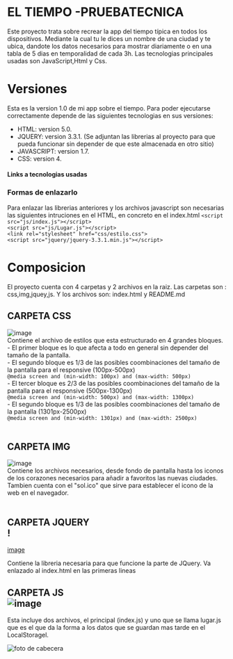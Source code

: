#  EL TIEMPO -PRUEBATECNICA
Este proyecto trata sobre recrear la app del tiempo típica en todos los dispositivos. Mediante la cual tu le dices un nombre de una ciudad y te ubica, dandote los datos necesarios para mostrar diariamente o en una tabla de 5 dias en temporalidad de cada 3h. Las tecnologias principales usadas son JavaScript,Html y Css.


# Versiones
 Esta es la version 1.0 de mi app sobre el tiempo.
 Para poder ejecutarse correctamente depende de las siguientes tecnologias en sus versiones:
 - HTML: version 5.0.
 - JQUERY: version 3.3.1. (Se adjuntan las librerias al proyecto para que pueda funcionar sin depender de que este almacenada en otro sitio)
 - JAVASCRIPT: version 1.7.
 - CSS: version 4.
 #### Links a tecnologias usadas
 
 ### Formas de enlazarlo
 Para enlazar las librerias anteriores y los archivos javascript son necesarias las siguientes intruciones en el HTML, en concreto en el index.html
```<script src="js/index.js"></script>```<br>
```<script src="js/Lugar.js"></script>```<br>
```<link rel="stylesheet" href="css/estilo.css">```<br>
```<script src="jquery/jquery-3.3.1.min.js"></script>```

# Composicion
El proyecto cuenta con 4 carpetas y 2 archivos en la raiz. Las carpetas son : css,img,jquey,js. Y los archivos son: index.html y README.md

  ## **CARPETA CSS** <br>
  ![image](https://user-images.githubusercontent.com/57813147/194129672-5fce5b98-3c89-4baf-99c9-0a562b398fea.png)
  <br>
     Contiene el archivo de estilos que esta estructurado en 4 grandes bloques.<br>
      - El primer bloque es lo que afecta a todo en general sin depender del tamaño de la pantalla.<br>
      - El segundo bloque es 1/3 de las posibles coombinaciones del tamaño de la pantalla para el responsive (100px-500px)<br>
        ```@media screen and (min-width: 100px) and (max-width: 500px)```<br>
      - El tercer bloque es 2/3 de las posibles coombinaciones del tamaño de la pantalla para el responsive (500px-1300px)<br>
        ```@media screen and (min-width: 500px) and (max-width: 1300px)```<br>
      - El segundo bloque es 1/3 de las posibles coombinaciones del tamaño de la pantalla (1301px-2500px)<br>
        ```@media screen and (min-width: 1301px) and (max-width: 2500px)```<br><br>
## **CARPETA IMG**<br>
 ![image](https://i.imgur.com/wRJcowi.jpeg) <br>
 Contiene los archivos necesarios, desde fondo de pantalla hasta los iconos de los corazones necesarios para añadir a favoritos las nuevas ciudades. Tambien cuenta con el "sol.ico" que sirve para establecer el icono de la web en el navegador. <br><br>
 
 ## **CARPETA JQUERY**<br>!
 [image](https://user-images.githubusercontent.com/57813147/194130005-b73c52d3-c6f2-4d79-8dd2-2ba726905c0d.png)<br>

 Contiene la libreria necesaria para que funcione la parte de JQuery. Va enlazado al index.html en las primeras lineas
 
 ## **CARPETA JS**<br>![image](https://user-images.githubusercontent.com/57813147/194130031-cd7d9b5c-d585-4aab-8d28-e1fce04c817c.png)<br>

 Esta incluye dos archivos, el principal (index.js) y uno que se llama lugar.js que es el que da la forma a los datos que se guardan mas tarde en el LocalStoragel.
 
 ![foto de cabecera](https://i.imgur.com/fXWYoAI.jpeg)
 
 
 
 

 
 
